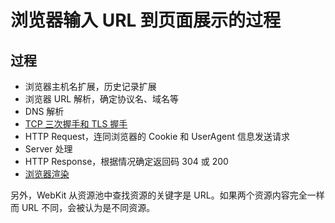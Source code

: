 # 浏览器输入 URL 到页面展示的过程

## 过程

* 浏览器主机名扩展，历史记录扩展
* 浏览器 URL 解析，确定协议名、域名等
* DNS 解析
* [TCP 三次握手和 TLS 握手](./TCP三次握手和TLS握手.md)
* HTTP Request，连同浏览器的 Cookie 和 UserAgent 信息发送请求
* Server 处理
* HTTP Response，根据情况确定返回码 304 或 200
* [浏览器渲染](./浏览器渲染.md)

另外，WebKit 从资源池中查找资源的关键字是 URL。如果两个资源内容完全一样而 URL 不同，会被认为是不同资源。